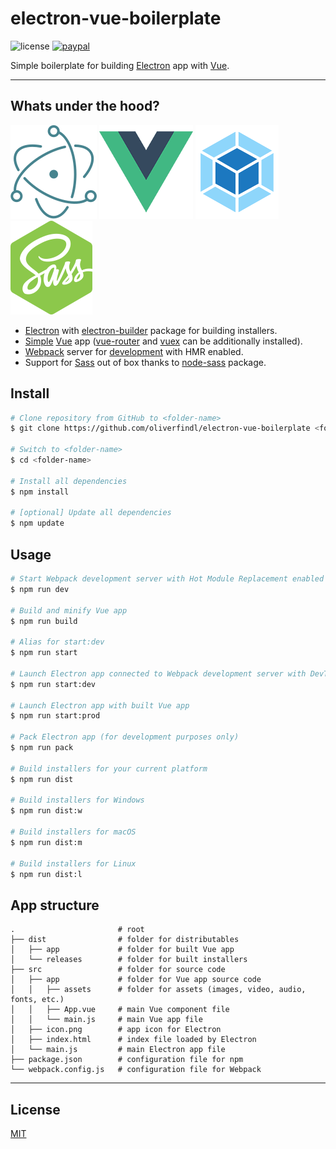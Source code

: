 # electron-vue-boilerplate

![license](https://img.shields.io/github/license/oliverfindl/electron-vue-boilerplate.svg?style=flat)
[![paypal](https://img.shields.io/badge/donate-paypal-blue.svg?colorB=0070ba&style=flat)](https://paypal.me/oliverfindl)

Simple boilerplate for building [Electron](https://github.com/electron/electron) app with [Vue](https://github.com/vuejs/vue).

---

## Whats under the hood?

[![electron](.assets/electron.png)](https://github.com/electron/electron)
[![vue](.assets/vue.png)](https://github.com/vuejs/vue)
[![webpack](.assets/webpack.png)](https://github.com/webpack/webpack)
[![node-sass](.assets/node-sass.png)](https://github.com/sass/node-sass)

- [Electron](https://github.com/electron/electron) with [electron-builder](https://github.com/electron-userland/electron-builder) package for building installers.
- [Simple](https://github.com/vuejs-templates/webpack-simple) [Vue](https://github.com/vuejs/vue) app ([vue-router](https://github.com/vuejs/vue-router) and [vuex](https://github.com/vuejs/vuex) can be additionally installed).
- [Webpack](https://github.com/webpack/webpack) server for [development](https://github.com/webpack/webpack-dev-server) with HMR enabled.
- Support for [Sass](https://github.com/sass/sass) out of box thanks to [node-sass](https://github.com/sass/node-sass) package.

## Install

```bash
# Clone repository from GitHub to <folder-name>
$ git clone https://github.com/oliverfindl/electron-vue-boilerplate <folder-name>

# Switch to <folder-name>
$ cd <folder-name>

# Install all dependencies
$ npm install

# [optional] Update all dependencies
$ npm update
```

## Usage

```bash
# Start Webpack development server with Hot Module Replacement enabled
$ npm run dev

# Build and minify Vue app
$ npm run build

# Alias for start:dev
$ npm run start

# Launch Electron app connected to Webpack development server with DevTools enabled
$ npm run start:dev

# Launch Electron app with built Vue app
$ npm run start:prod

# Pack Electron app (for development purposes only)
$ npm run pack

# Build installers for your current platform
$ npm run dist

# Build installers for Windows
$ npm run dist:w

# Build installers for macOS
$ npm run dist:m

# Build installers for Linux
$ npm run dist:l
```

## App structure

```
.                       # root
├── dist                # folder for distributables 
│   ├── app             # folder for built Vue app
│   └── releases        # folder for built installers
├── src                 # folder for source code
│   ├── app             # folder for Vue app source code
│   │   ├── assets      # folder for assets (images, video, audio, fonts, etc.)
│   │   ├── App.vue     # main Vue component file
│   │   └── main.js     # main Vue app file
│   ├── icon.png        # app icon for Electron
│   ├── index.html      # index file loaded by Electron
│   └── main.js         # main Electron app file
├── package.json        # configuration file for npm
└── webpack.config.js   # configuration file for Webpack
```

---

## License

[MIT](http://opensource.org/licenses/MIT)
